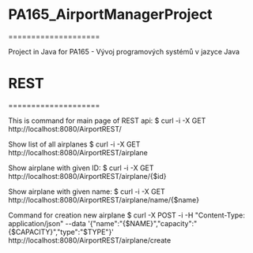 # PA165_AirportManagerProject
====================

Project in Java for PA165 - Vývoj programových systémů v jazyce Java


# REST
====================

This is command for main page of REST api:
$ curl -i -X GET http://localhost:8080/AirportREST/

Show list of all airplanes
$ curl -i -X GET http://localhost:8080/AirportREST/airplane

Show airplane with given ID:
$ curl -i -X GET http://localhost:8080/AirportREST/airplane/{$id}

Show airplane with given name:
$ curl -i -X GET http://localhost:8080/AirportREST/airplane/name/{$name}

Command for creation new airplane
$ curl -X POST -i -H "Content-Type: application/json" --data '{"name":"{$NAME}","capacity":"{$CAPACITY}","type":"$TYPE"}' http://localhost:8080/AirportREST/airplane/create